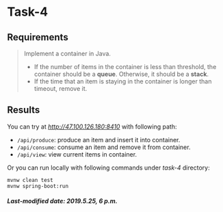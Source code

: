 # Task-4

## Requirements

> Implement a container in Java.
>
> + If the number of items in the container is less than threshold, the container should be a **queue**. Otherwise, it should be a **stack**.
> + If the time that an item is staying in the container is longer than timeout, remove it.

## Results

You can try at *http://47.100.126.180:8410* with following path:

+ `/api/produce`: produce an item and insert it into container.
+ `/api/consume`: consume an item and remove it from container.
+ `/api/view`: view current items in container.

Or you can run locally with following commands under *task-4* directory:

```
mvnw clean test
mvnw spring-boot:run
```

##### Last-modified date: 2019.5.25, 6 p.m.

